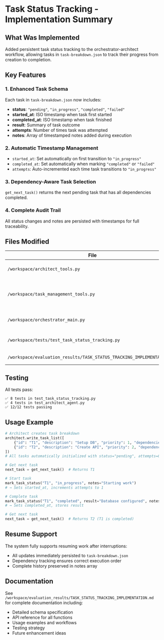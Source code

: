 # Task Status Tracking - Implementation Summary

## What Was Implemented

Added persistent task status tracking to the orchestrator-architect workflow, allowing tasks in `task-breakdown.json` to track their progress from creation to completion.

## Key Features

### 1. Enhanced Task Schema
Each task in `task-breakdown.json` now includes:
- **status**: `"pending"`, `"in_progress"`, `"completed"`, `"failed"`
- **started_at**: ISO timestamp when task first started
- **completed_at**: ISO timestamp when task finished
- **result**: Summary of task outcome
- **attempts**: Number of times task was attempted
- **notes**: Array of timestamped notes added during execution

### 2. Automatic Timestamp Management
- `started_at`: Set automatically on first transition to `"in_progress"`
- `completed_at`: Set automatically when marking `"completed"` or `"failed"`
- `attempts`: Auto-incremented each time task transitions to `"in_progress"`

### 3. Dependency-Aware Task Selection
`get_next_task()` returns the next pending task that has all dependencies completed.

### 4. Complete Audit Trail
All status changes and notes are persisted with timestamps for full traceability.

## Files Modified

| File | Changes |
|------|---------|
| `/workspace/architect_tools.py` | Auto-initialize status fields in `write_task_list()` |
| `/workspace/task_management_tools.py` | Enhanced `mark_task_status()` with auto-timestamp management |
| `/workspace/orchestrator_main.py` | Added task management tool dispatcher |
| `/workspace/tests/test_task_status_tracking.py` | **NEW** - 7 comprehensive tests |
| `/workspace/evaluation_results/TASK_STATUS_TRACKING_IMPLEMENTATION.md` | **NEW** - Complete documentation |

## Testing

All tests pass:
```
✅ 8 tests in test_task_status_tracking.py
✅ 4 tests in test_architect_agent.py
✅ 12/12 tests passing
```

## Usage Example

```python
# Architect creates task breakdown
architect.write_task_list([
    {"id": "T1", "description": "Setup DB", "priority": 1, "dependencies": []},
    {"id": "T2", "description": "Create API", "priority": 2, "dependencies": ["T1"]}
])
# All tasks automatically initialized with status="pending", attempts=0, etc.

# Get next task
next_task = get_next_task()  # Returns T1

# Start task
mark_task_status("T1", "in_progress", notes="Starting work")
# → Sets started_at, increments attempts to 1

# Complete task
mark_task_status("T1", "completed", result="Database configured", notes="All tests passing")
# → Sets completed_at, stores result

# Get next task
next_task = get_next_task()  # Returns T2 (T1 is completed)
```

## Resume Support

The system fully supports resuming work after interruptions:
- All updates immediately persisted to `task-breakdown.json`
- Dependency tracking ensures correct execution order
- Complete history preserved in notes array

## Documentation

See `/workspace/evaluation_results/TASK_STATUS_TRACKING_IMPLEMENTATION.md` for complete documentation including:
- Detailed schema specification
- API reference for all functions
- Usage examples and workflows
- Testing strategy
- Future enhancement ideas
